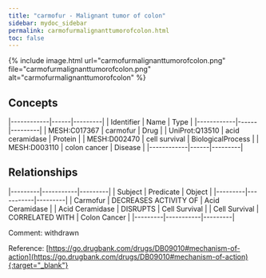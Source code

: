 ```yaml
---
title: "carmofur - Malignant tumor of colon"
sidebar: mydoc_sidebar
permalink: carmofurmalignanttumorofcolon.html
toc: false 
---
```


{% include image.html url="carmofurmalignanttumorofcolon.png" file="carmofurmalignanttumorofcolon.png" alt="carmofurmalignanttumorofcolon" %}

## Concepts

|------------|------|---------|
| Identifier | Name | Type    |
|------------|------|---------|
| MESH:C017367 | carmofur | Drug |
| UniProt:Q13510 | acid ceramidase | Protein |
| MESH:D002470 | cell survival | BiologicalProcess |
| MESH:D003110 | colon cancer | Disease |
|------------|------|---------|

## Relationships

|---------|-----------|---------|
| Subject | Predicate | Object  |
|---------|-----------|---------|
| Carmofur | DECREASES ACTIVITY OF | Acid Ceramidase |
| Acid Ceramidase | DISRUPTS | Cell Survival |
| Cell Survival | CORRELATED WITH | Colon Cancer |
|---------|-----------|---------|

Comment: withdrawn

Reference: [https://go.drugbank.com/drugs/DB09010#mechanism-of-action](https://go.drugbank.com/drugs/DB09010#mechanism-of-action){:target="_blank"}